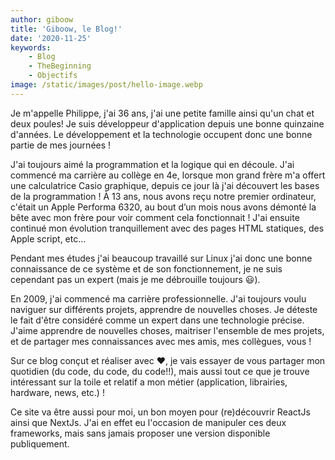 ```yaml
---
author: giboow 
title: 'Giboow, le Blog!'
date: '2020-11-25' 
keywords:
    - Blog
    - TheBeginning
    - Objectifs
image: /static/images/post/hello-image.webp
--- 
```


Je m'appelle Philippe, j'ai 36 ans, j'ai une petite famille ainsi qu'un chat et deux poules!
Je suis développeur d'application depuis une bonne quinzaine d'années. Le développement et la technologie occupent donc
une bonne partie de mes journées !

J'ai toujours aimé la programmation et la logique qui en découle. J'ai commencé ma carrière au collège en 4e, lorsque
mon grand frère m'a offert une calculatrice Casio graphique, depuis ce jour là j'ai découvert les bases de la
programmation ! À 13 ans, nous avons reçu notre premier ordinateur, c'était un Apple Performa 6320, au bout d’un mois
nous avons démonté la bête avec mon frère pour voir comment cela fonctionnait !
J'ai ensuite continué mon évolution tranquillement avec des pages HTML statiques, des Apple script, etc...

Pendant mes
études j'ai beaucoup travaillé sur Linux j'ai donc une bonne connaissance de ce système et de son fonctionnement, je ne
suis cependant pas un expert (mais je me débrouille toujours 😃).

En 2009, j'ai commencé ma carrière professionnelle. J'ai toujours voulu naviguer sur différents projets, apprendre de
nouvelles choses. Je déteste le fait d'être considéré comme un expert dans une technologie précise. J'aime apprendre de
nouvelles choses, maitriser l'ensemble de mes projets, et de partager mes connaissances avec mes amis, mes collègues,
vous !

Sur ce blog conçut et réaliser avec ♥, je vais essayer de vous partager mon quotidien (du code, du code, du code!!),
mais aussi tout ce que je trouve intéressant sur la toile et relatif a mon métier (application, librairies, hardware,
news, etc.) !

Ce site va être aussi pour moi, un bon moyen pour (re)découvrir ReactJs ainsi que NextJs. J'ai en effet eu l'occasion de
manipuler ces deux frameworks, mais sans jamais proposer une version disponible publiquement.

